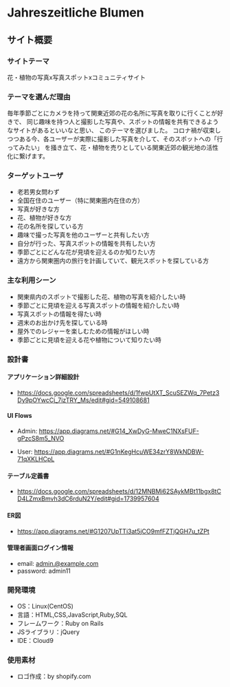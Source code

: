 # Jahreszeitliche Blumen

## サイト概要

### サイトテーマ
花・植物の写真x写真スポットxコミュニティサイト

### テーマを選んだ理由
毎年季節ごとにカメラを持って関東近郊の花の名所に写真を取りに行くことが好きで、
同じ趣味を持つ人と撮影した写真や、スポットの情報を共有できるようなサイトがあるといいなと思い、
このテーマを選びました。
コロナ禍が収束しつつある今、各ユーザーが実際に撮影した写真を介して、そのスポットへの「行ってみたい」
を掻き立て、花・植物を売りとしている関東近郊の観光地の活性化に繋げます。


### ターゲットユーザ
- 老若男女問わず
- 全国在住のユーザー（特に関東圏内在住の方）
- 写真が好きな方
- 花、植物が好きな方
- 花の名所を探している方
- 趣味で撮った写真を他のユーザーと共有したい方
- 自分が行った、写真スポットの情報を共有したい方
- 季節ごとにどんな花が見頃を迎えるのか知りたい方
- 遠方から関東圏内の旅行を計画していて、観光スポットを探している方


### 主な利用シーン
- 関東県内のスポットで撮影した花、植物の写真を紹介したい時
- 季節ごとに見頃を迎える写真スポットの情報を紹介したい時
- 写真スポットの情報を得たい時
- 週末のお出かけ先を探している時
- 屋外でのレジャーを楽しむための情報がほしい時
- 季節ごとに見頃を迎える花や植物について知りたい時

### 設計書
#### アプリケーション詳細設計
- https://docs.google.com/spreadsheets/d/1fwpUtXT_ScuSEZWq_7Petz3Dy9pOYwcCj_7izTRY_Ms/edit#gid=549108681

#### UI Flows
- Admin: https://app.diagrams.net/#G14_XwDyG-MweC1NXsFUF-gPzcS8m5_NVO

- User: https://app.diagrams.net/#G1nKegHcuWE34zrY8WkNDBW-71qXKLHCpL

#### テーブル定義書
- https://docs.google.com/spreadsheets/d/12MNBMi62SAykMBt11bgx8tCD4LZmxBmvh3dC6rduN2Y/edit#gid=1739957604

#### ER図
- https://app.diagrams.net/#G1207UpTTi3at5jCO9mfFZTjQGH7u_tZPt

#### 管理者画面ログイン情報
- email: admin.@example.com
- password: admin11

### 開発環境
- OS：Linux(CentOS)
- 言語：HTML,CSS,JavaScript,Ruby,SQL
- フレームワーク：Ruby on Rails
- JSライブラリ：jQuery
- IDE：Cloud9

### 使用素材
- ロゴ作成：by shopify.com
